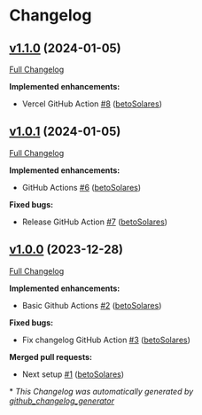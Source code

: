 # Changelog

## [v1.1.0](https://github.com/betoSolares/startpage/tree/v1.1.0) (2024-01-05)

[Full Changelog](https://github.com/betoSolares/startpage/compare/v1.0.1...v1.1.0)

**Implemented enhancements:**

- Vercel GitHub Action [\#8](https://github.com/betoSolares/startpage/pull/8) ([betoSolares](https://github.com/betoSolares))

## [v1.0.1](https://github.com/betoSolares/startpage/tree/v1.0.1) (2024-01-05)

[Full Changelog](https://github.com/betoSolares/startpage/compare/v1.0.0...v1.0.1)

**Implemented enhancements:**

- GitHub Actions [\#6](https://github.com/betoSolares/startpage/pull/6) ([betoSolares](https://github.com/betoSolares))

**Fixed bugs:**

- Release GitHub Action [\#7](https://github.com/betoSolares/startpage/pull/7) ([betoSolares](https://github.com/betoSolares))

## [v1.0.0](https://github.com/betoSolares/startpage/tree/v1.0.0) (2023-12-28)

[Full Changelog](https://github.com/betoSolares/startpage/compare/5c9240e9cad56eee44e92f731539537627d48324...v1.0.0)

**Implemented enhancements:**

- Basic Github Actions [\#2](https://github.com/betoSolares/startpage/pull/2) ([betoSolares](https://github.com/betoSolares))

**Fixed bugs:**

- Fix changelog GitHub Action [\#3](https://github.com/betoSolares/startpage/pull/3) ([betoSolares](https://github.com/betoSolares))

**Merged pull requests:**

- Next setup [\#1](https://github.com/betoSolares/startpage/pull/1) ([betoSolares](https://github.com/betoSolares))



\* *This Changelog was automatically generated by [github_changelog_generator](https://github.com/github-changelog-generator/github-changelog-generator)*
